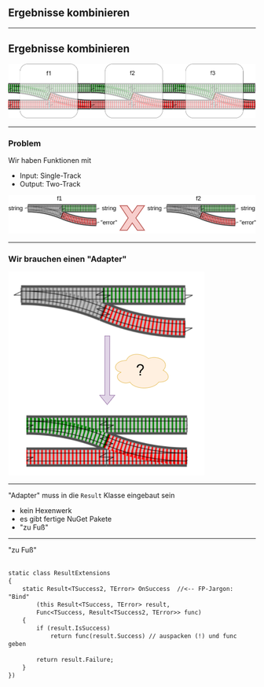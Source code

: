 ## Ergebnisse kombinieren

---

## Ergebnisse kombinieren

![img](resources/drawio/rop-Page-3-2-track-with-functions.png)

---

### Problem

Wir haben Funktionen mit
- Input: Single-Track
- Output: Two-Track

![img](resources/drawio/rop-Page-3b.png)

---

### Wir brauchen einen "Adapter"

![img](resources/drawio/rop-Page-3-adapter1.png)

---

"Adapter" muss in die `Result` Klasse eingebaut sein

- kein Hexenwerk
- es gibt fertige NuGet Pakete
- "zu Fuß"

---

"zu Fuß"
  
<pre><code data-noescape data-trim class="lang-csharp hljs">
static class ResultExtensions
{
    static <span class="bold-code fragment fade-in-then-semi-out" data-fragment-index="1">Result&lt;TSuccess2, TError&gt;</span> <span class="code-with-border">OnSuccess</span><span class="fragment" data-fragment-index="5">  //<-- FP-Jargon: "Bind"</span>
        <span class="bold-code fragment fade-in-then-semi-out" data-fragment-index="2">(this Result&lt;TSuccess, TError&gt; result,</span>
        <span class="bold-code fragment fade-in-then-semi-out" data-fragment-index="3">Func&lt;TSuccess, Result&lt;TSuccess2, TError&gt;&gt; func)</span>
    <span class="fragment" data-fragment-index="4">{
        if (result.IsSuccess)
            return func(result.Success) // auspacken (!) und func geben

        return result.Failure;
    }</span>
})
</code></pre>

